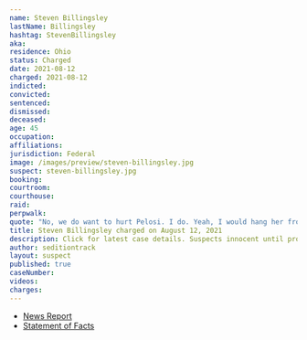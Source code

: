 ```yaml
---
name: Steven Billingsley
lastName: Billingsley
hashtag: StevenBillingsley
aka:
residence: Ohio
status: Charged
date: 2021-08-12
charged: 2021-08-12
indicted:
convicted:
sentenced:
dismissed:
deceased:
age: 45
occupation:
affiliations:
jurisdiction: Federal
image: /images/preview/steven-billingsley.jpg
suspect: steven-billingsley.jpg
booking:
courtroom:
courthouse:
raid:
perpwalk:
quote: "No, we do want to hurt Pelosi. I do. Yeah, I would hang her from that big - you see that tree over there? We’d put a rope and hang her. We hang her and Schumer over there, they’ll all go, ‘Oh, shit.’"
title: Steven Billingsley charged on August 12, 2021
description: Click for latest case details. Suspects innocent until proven guilty.
author: seditiontrack
layout: suspect
published: true
caseNumber:
videos:
charges:
---
```


- [News Report](https://www.wtrf.com/jefferson-county/jefferson-county-man-charged-with-crimes-related-to-the-jan-6-capitol-riot/)
- [Statement of Facts](https://extremism.gwu.edu/sites/g/files/zaxdzs2191/f/Steven%20Billingsley%20Statement%20of%20Facts.pdf)
